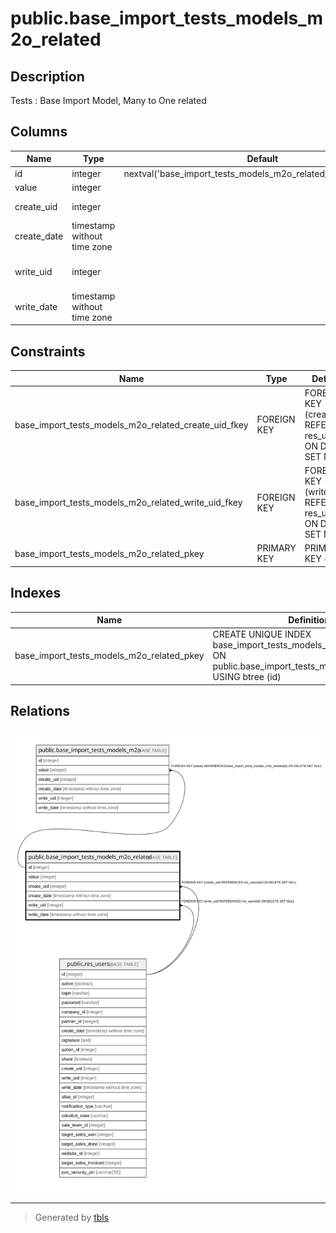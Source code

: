 # public.base_import_tests_models_m2o_related

## Description

Tests : Base Import Model, Many to One related

## Columns

| Name | Type | Default | Nullable | Children | Parents | Comment |
| ---- | ---- | ------- | -------- | -------- | ------- | ------- |
| id | integer | nextval('base_import_tests_models_m2o_related_id_seq'::regclass) | false | [public.base_import_tests_models_m2o](public.base_import_tests_models_m2o.md) |  |  |
| value | integer |  | true |  |  | Value |
| create_uid | integer |  | true |  | [public.res_users](public.res_users.md) | Created by |
| create_date | timestamp without time zone |  | true |  |  | Created on |
| write_uid | integer |  | true |  | [public.res_users](public.res_users.md) | Last Updated by |
| write_date | timestamp without time zone |  | true |  |  | Last Updated on |

## Constraints

| Name | Type | Definition |
| ---- | ---- | ---------- |
| base_import_tests_models_m2o_related_create_uid_fkey | FOREIGN KEY | FOREIGN KEY (create_uid) REFERENCES res_users(id) ON DELETE SET NULL |
| base_import_tests_models_m2o_related_write_uid_fkey | FOREIGN KEY | FOREIGN KEY (write_uid) REFERENCES res_users(id) ON DELETE SET NULL |
| base_import_tests_models_m2o_related_pkey | PRIMARY KEY | PRIMARY KEY (id) |

## Indexes

| Name | Definition |
| ---- | ---------- |
| base_import_tests_models_m2o_related_pkey | CREATE UNIQUE INDEX base_import_tests_models_m2o_related_pkey ON public.base_import_tests_models_m2o_related USING btree (id) |

## Relations

![er](public.base_import_tests_models_m2o_related.svg)

---

> Generated by [tbls](https://github.com/k1LoW/tbls)
